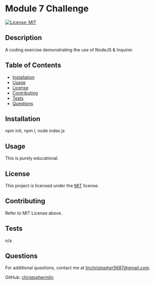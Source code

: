 # Module 7 Challenge

[![License: MIT](https://img.shields.io/badge/License-MIT-yellow.svg)](https://opensource.org/licenses/MIT)

## Description

A coding exercise demonstrating the use of NodeJS & Inquirer.

## Table of Contents

- [Installation](#installation)
- [Usage](#usage)
- [License](#license)
- [Contributing](#contributing)
- [Tests](#tests)
- [Questions](#questions)

## Installation

npm init, npm i, node index.js

## Usage

This is purely educational.

## License

This project is licensed under the [MIT](https://opensource.org/licenses/MIT) license.

## Contributing

Refer to MIT License above.

## Tests

n/a

## Questions

For additional questions, contact me at [linchristopher5687@gmail.com](mailto:linchristopher5687@gmail.com).

GitHub: [christophermlin](https://github.com/christophermlin)

